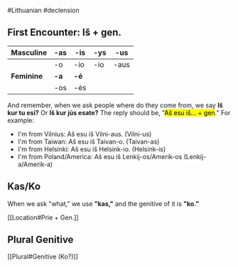 #Lithuanian #declension 

## First Encounter: Iš + gen.

| Masculine | -as | -is | -ys | -us |
| ---- | ---- | ---- | ---- | ---- |
|  | -o | -io | -io | -aus |
| __Feminine__ | __-a__ | __-ė__ |  |  |
|  | -os | -ės |  |  |

And remember, when we ask people where do they come from, we say __Iš kur tu esi?__ Or __Iš kur jūs esate?__ The reply should be, "<mark class="hltr-green">Aš esu iš... + gen</mark>." For example:

- I'm from Vilnius: Aš esu iš Vilni-aus. (Vilni-us)
- I'm from Taiwan: Aš esu iš Taivan-o. (Taivan-as)
- I'm from Helsinki: Aš esu iš Helsink-io. (Helsink-is)
- I'm from Poland/America: Aš esu iš  Lenkij-os/Amerik-os (Lenkij-a/Amerik-a)

## Kas/Ko

When we ask "what," we use __"kas,"__ and the genitive of it is __"ko."__

[[Location#Prie + Gen.]]

## Plural Genitive

[[Plural#Genitive (Ko?)]]